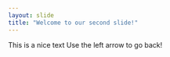 ```yaml
---
layout: slide
title: "Welcome to our second slide!"
---
```

This is a nice text
Use the left arrow to go back!
